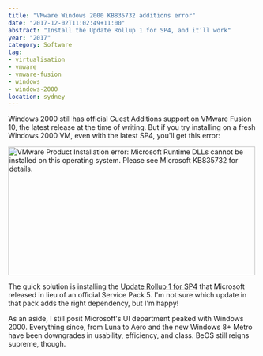 ```yaml
---
title: "VMware Windows 2000 KB835732 additions error"
date: "2017-12-02T11:02:49+11:00"
abstract: "Install the Update Rollup 1 for SP4, and it’ll work"
year: "2017"
category: Software
tag:
- virtualisation
- vmware
- vmware-fusion
- windows
- windows-2000
location: sydney
---
```

Windows 2000 still has official Guest Additions support on VMware Fusion 10, the latest release at the time of writing. But if you try installing on a fresh Windows 2000 VM, even with the latest SP4, you'll get this error:

<p><img src="https://rubenerd.com/files/2017/vmwarefusion10-win2kerror.png" alt="VMware Product Installation error: Microsoft Runtime DLLs cannot be installed on this operating system. Please see Microsoft KB835732 for details." style="width:500px; height:260px; image-rendering:optimizeSpeed; image-rendering:-moz-crisp-edges; image-rendering:crisp-edges; image-rendering:pixelated; -ms-interpolation-mode:nearest-neighbor;" /></p>

The quick solution is installing the [Update Rollup 1 for SP4] that Microsoft released in lieu of an official Service Pack 5. I'm not sure which update in that pack adds the right dependency, but I'm happy!

As an aside, I still posit Microsoft's UI department peaked with Windows 2000. Everything since, from Luna to Aero and the new Windows 8+ Metro have been downgrades in usability, efficiency, and class. BeOS still reigns supreme, though.

[Update Rollup 1 for SP4]: https://support.microsoft.com/en-us/help/891861/update-rollup-1-for-windows-2000-sp4-and-known-issues

